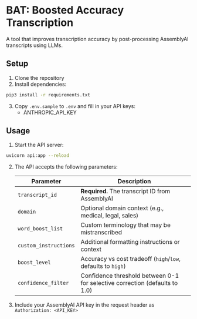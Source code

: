 # BAT: Boosted Accuracy Transcription

A tool that improves transcription accuracy by post-processing AssemblyAI transcripts using LLMs.

## Setup

1. Clone the repository
2. Install dependencies:
```bash
pip3 install -r requirements.txt
```
3. Copy `.env.sample` to `.env` and fill in your API keys:
   - ANTHROPIC_API_KEY

## Usage

1. Start the API server:
```bash
uvicorn api:app --reload
```

2. The API accepts the following parameters:

   | Parameter | Description |
   |-----------|-------------|
   | `transcript_id` | **Required.** The transcript ID from AssemblyAI |
   | `domain` | Optional domain context (e.g., medical, legal, sales) |
   | `word_boost_list` | Custom terminology that may be mistranscribed |
   | `custom_instructions` | Additional formatting instructions or context |
   | `boost_level` | Accuracy vs cost tradeoff (`high`/`low`, defaults to `high`) |
   | `confidence_filter` | Confidence threshold between 0-1 for selective correction (defaults to 1.0) |

3. Include your AssemblyAI API key in the request header as `Authorization: <API_KEY>`